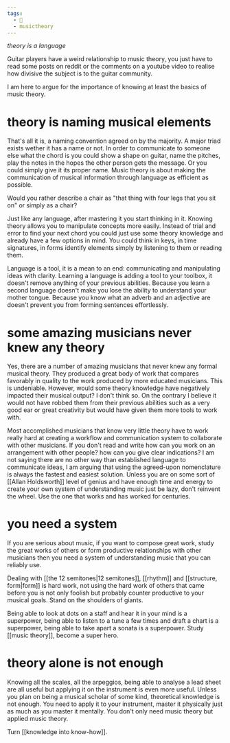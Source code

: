 ```yaml
---
tags:
  - 🌲
  - musictheory
---
```

*theory is a language*

Guitar players have a weird relationship to music theory, you just have to read some posts on reddit or the comments on a youtube video to realise how divisive the subject is to the guitar community. 

I am here to argue for the importance of knowing at least the basics of music theory. 

# theory is naming musical elements
That's all it is, a naming convention agreed on by the majority. A major triad exists wether it has a name or not. In order to communicate to someone else what the chord is you could show a shape on guitar, name the pitches, play the notes in the hopes the other person gets the message. Or you could simply give it its proper name. Music theory is about making the communication of musical information through language as efficient as possible. 

Would you rather describe a chair as "that thing with four legs that you sit on" or simply as a chair?

Just like any language, after mastering it you start thinking in it. Knowing theory allows you to manipulate concepts more easily. Instead of trial and error to find your next chord you could just use some theory knowledge and already have a few options in mind. You could think in keys, in time signatures, in forms identify elements simply by listening to them or reading them. 

Language is a tool, it is a mean to an end: communicating and manipulating ideas with clarity. Learning a language is adding a tool to your toolbox, it doesn't remove anything of your previous abilities. Because you learn a second language doesn't make you lose the ability to understand your mother tongue. Because you know what an adverb and an adjective are doesn't prevent you from forming sentences effortlessly. 

# some amazing musicians never knew any theory
Yes, there are a number of amazing musicians that never knew any formal musical theory. They produced a great body of work that compares favorably in quality to the work produced by more educated musicians. This is undeniable. However, would some theory knowledge have negatively impacted their musical output? I don't think so. On the contrary I believe it would not have robbed them from their previous abilities such as a very good ear or great creativity but would have given them more tools to work with. 

Most accomplished musicians that know very little theory have to work really hard at creating a workflow and communication system to collaborate with other musicians. If you don't read and write how can you work on an arrangement with other people? how can you give clear indications? I am not saying there are no other way than established language to communicate ideas, I am arguing that using the agreed-upon nomenclature is always the fastest and easiest solution. 
Unless you are on some sort of [[Allan Holdsworth]] level of genius and have enough time and energy to create your own system of understanding music just be lazy, don't reinvent the wheel. Use the one that works and has worked for centuries. 

# you need a system
If you are serious about music, if you want to compose great work, study the great works of others or form productive relationships with other musicians then you need a system of understanding music that you can reliably use. 

Dealing with [[the 12 semitones|12 semitones]], [[rhythm]] and [[structure, form|form]] is hard work, not using the hard work of others that came before you is not only foolish but probably counter productive to your musical goals. Stand on the shoulders of giants. 

Being able to look at dots on a staff and hear it in your mind is a superpower, being able to listen to a tune a few times and draft a chart is a superpower, being able to take apart a sonata is a superpower. Study [[music theory]], become a super hero. 

# theory alone is not enough
Knowing all the scales, all the arpeggios, being able to analyse a lead sheet are all useful but applying it on the instrument is even more useful. Unless you plan on being a musical scholar of some kind, theoretical knowledge is not enough. You need to apply it to your instrument, master it physically just as much as you master it mentally. You don't only need music theory but applied music theory. 

Turn [[knowledge into know-how]]. 


